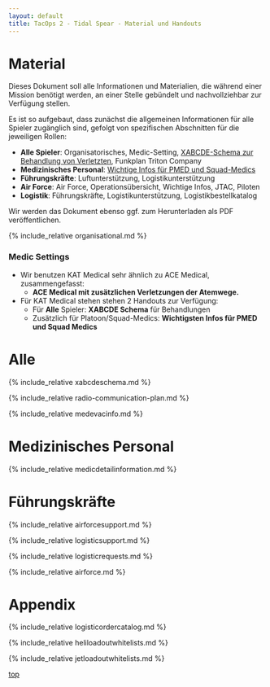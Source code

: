```yaml
---
layout: default
title: TacOps 2 - Tidal Spear - Material und Handouts
---
```


# Material
<div markdown="1" class="hidden">
</div>

Dieses Dokument soll alle Informationen und Materialien, die während einer Mission benötigt werden, an einer Stelle gebündelt und nachvollziehbar zur Verfügung stellen.

Es ist so aufgebaut, dass zunächst die allgemeinen Informationen für alle Spieler zugänglich sind, gefolgt von spezifischen Abschnitten für die jeweiligen Rollen:

* **Alle Spieler**: Organisatorisches, Medic-Setting, [XABCDE-Schema zur Behandlung von Verletzten](#xabcde-schema-zur-behandlung-von-verletzten), Funkplan Triton Company
* **Medizinisches Personal**: [Wichtige Infos für PMED und Squad-Medics](#wichtige-infos-fuer-pmed-und-squad-medics)
* **Führungskräfte**: Luftunterstützung, Logistikunterstützung
* **Air Force**: Air Force, Operationsübersicht, Wichtige Infos, JTAC, Piloten
* **Logistik**: Führungskräfte, Logistikunterstützung, Logistikbestellkatalog

Wir werden das Dokument ebenso ggf. zum Herunterladen als PDF veröffentlichen.

<div style="break-after:page"></div>

{% include_relative organisational.md %}

### Medic Settings

* Wir benutzen KAT Medical sehr ähnlich zu ACE Medical, zusammengefasst: 
    * **ACE Medical mit zusätzlichen Verletzungen der Atemwege.**
* Für KAT Medical stehen stehen 2 Handouts zur Verfügung:
    * Für **Alle** Spieler: **XABCDE Schema** für Behandlungen
    * Zusätzlich für Platoon/Squad-Medics: **Wichtigsten Infos für PMED und Squad Medics**

<div style="break-after:page"></div>

# Alle

<div style="break-after:page"></div>

{% include_relative xabcdeschema.md %}

<div style="break-after:page"></div>

{% include_relative radio-communication-plan.md %}

<div style="break-after:page"></div>

{% include_relative medevacinfo.md %}

<div style="break-after:page"></div>

# Medizinisches Personal

{% include_relative medicdetailinformation.md %}

# Führungskräfte

{% include_relative airforcesupport.md %}

{% include_relative logisticsupport.md %}

{% include_relative logisticrequests.md %}

{% include_relative airforce.md %}

# Appendix

{% include_relative logisticordercatalog.md %}

{% include_relative heliloadoutwhitelists.md %}

{% include_relative jetloadoutwhitelists.md %}

[top](#top)
